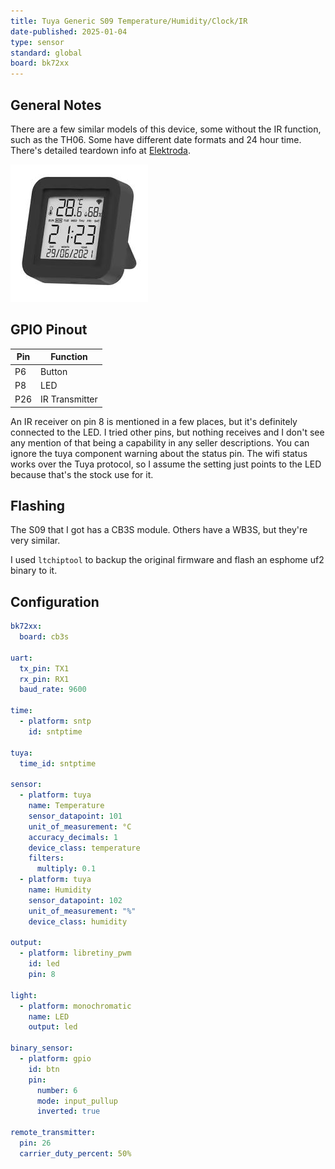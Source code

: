 ```yaml
---
title: Tuya Generic S09 Temperature/Humidity/Clock/IR
date-published: 2025-01-04
type: sensor
standard: global
board: bk72xx
---
```


## General Notes

There are a few similar models of this device, some without the IR function, such as the TH06.
Some have different date formats and 24 hour time.
There's detailed teardown info at [Elektroda](https://www.elektroda.com/rtvforum/topic4035679.html).

![S09](S09.jpg)

## GPIO Pinout

| Pin | Function       |
| --- | -------------- |
| P6  | Button         |
| P8  | LED            |
| P26 | IR Transmitter |

An IR receiver on pin 8 is mentioned in a few places, but it's definitely connected to the LED.
I tried other pins, but nothing receives and I don't see any mention of that being a capability in any seller descriptions.
You can ignore the tuya component warning about the status pin.
The wifi status works over the Tuya protocol, so I assume the setting just points to the LED because that's the stock use for it.

## Flashing

The S09 that I got has a CB3S module. Others have a WB3S, but they're very similar.

I used `ltchiptool` to backup the original firmware and flash an esphome uf2 binary to it.

## Configuration

```yaml
bk72xx:
  board: cb3s

uart:
  tx_pin: TX1
  rx_pin: RX1
  baud_rate: 9600

time:
  - platform: sntp
    id: sntptime

tuya:
  time_id: sntptime

sensor:
  - platform: tuya
    name: Temperature
    sensor_datapoint: 101
    unit_of_measurement: °C
    accuracy_decimals: 1
    device_class: temperature
    filters:
      multiply: 0.1
  - platform: tuya
    name: Humidity
    sensor_datapoint: 102
    unit_of_measurement: "%"
    device_class: humidity

output:
  - platform: libretiny_pwm
    id: led
    pin: 8

light:
  - platform: monochromatic
    name: LED
    output: led

binary_sensor:
  - platform: gpio
    id: btn
    pin:
      number: 6
      mode: input_pullup
      inverted: true

remote_transmitter:
  pin: 26
  carrier_duty_percent: 50%
```
